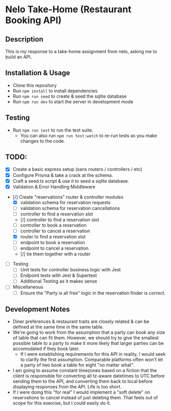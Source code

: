 # Nelo Take-Home (Restaurant Booking API)

## Description

This is my response to a take-home assignment from nelo, asking me to build an API.

## Installation & Usage

- Clone this repository
- Run `npm install` to install dependencies
- Run `npm run seed` to create & seed the sqlite database
- Run `npm run dev` to start the server in development mode

## Testing

- Run `npm run test` to run the test suite.
  - You can also run `npm run test:watch` to re-run tests as you make changes to the code.

## TODO:

- [x] Create a basic express setup (sans routers / controllers / etc)
- [x] Configure Prisma & take a crack at the schema.
- [x] Craft a seed.ts script & use it to seed a sqlite database.
- [x] Validation & Error Handling Middleware
- [/] Create "reservations" router & controller modules
  - [x] validation schema for reservation requests
  - [ ] validation schema for reservation cancellations
  - [ ] controller to find a reservation slot
  - [/] controller to find a reservation slot
  - [ ] controller to book a reservation
  - [ ] controller to cancel a reservation
  - [x] router to find a reservation slot
  - [ ] endpoint to book a reservation
  - [ ] endpoint to cancel a reservation
  - [/] tie them together with a router
- [ ] Testing
  - [ ] Unit tests for controller business logic with Jest
  - [ ] Endpoint tests with Jest & Supertest
  - [ ] Additional Testing as it makes sense
- [ ] Miscellaneous
  - [ ] Ensure the "Party is all free" logic in the reservation finder is correct.

## Development Notes

- Diner preferences & restaurant traits are closely related & can be defined at the same time in the same table.
- We're going to work from the assumption that a party can book any size of table that can fit them. However, we should try to give the smallest possible table to a party to make it more likely that larger parties can be accomodated if they book later.
  - If I were establishing requirements for this API in reality, I would seek to clarify the first assumption. Comparable platforms often won't let a party of two book a table for eight "no matter what".
- I am going to assume constant timezones based on a fiction that the client is responsible for converting all tz-aware datetimes to UTC before sending them to the API, and converting them back to local before displaying responses from the API. Life is too short.
- If I were doing this "for real" I would implement a "soft delete" on reservations to cancel instead of just deleting them. That feels out of scope for this exercise, but I could easily do it.
